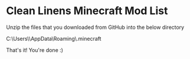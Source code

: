 # Clean Linens Minecraft Mod List


Unzip the files that you downloaded from GitHub into the below directory

C:\Users\\<USERNAME>\AppData\Roaming\\.minecraft


That's it! You're done :)
